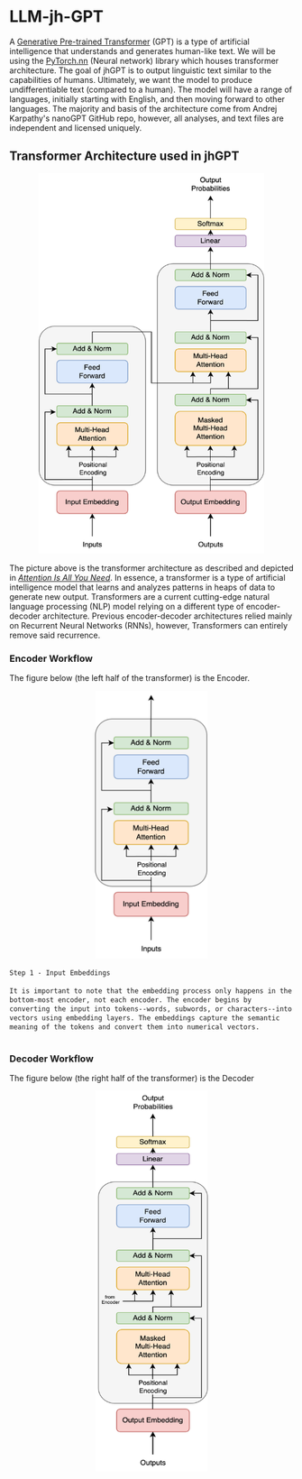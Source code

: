 # LLM-jh-GPT
A <ins>Generative Pre-trained Transformer</ins> (GPT) is a type of artificial intelligence that understands and generates human-like text. We will be using the <a href="https://pytorch.org/docs/stable/nn.html"><ins>PyTorch.nn</a> (Neural network) library</ins> which houses transformer architecture. The goal of jhGPT is to output linguistic text similar to the capabilities of humans. Ultimately, we want the model to produce undifferentiable text (compared to a human). The model will have a range of languages, initially starting with English, and then moving forward to other languages. The majority and basis of the architecture come from Andrej Karpathy's nanoGPT GitHub repo, however, all analyses, and text files are independent and licensed uniquely.

## Transformer Architecture used in jhGPT
<p align="center">
  <img src="https://github.com/Hy8012/LLM-jh-GPT/blob/main/md_files/Transformer.png?raw=true" width="400" height="675"/>
</p>

The picture above is the transformer architecture as described and depicted in <a href="https://proceedings.neurips.cc/paper_files/paper/2017/file/3f5ee243547dee91fbd053c1c4a845aa-Paper.pdf"><i>Attention Is All You Need</i></a>. In essence, a transformer is a type of artificial intelligence model that learns and analyzes patterns in heaps of data to generate new output. Transformers are a current cutting-edge natural language processing (NLP) model relying on a different type of encoder-decoder architecture. Previous encoder-decoder architectures relied mainly on Recurrent Neural Networks (RNNs), however, Transformers can entirely remove said recurrence.

### Encoder Workflow

The figure below (the left half of the transformer) is the Encoder.
<p align="center">
  <img src="https://github.com/Hy8012/LLM-jh-GPT/blob/main/md_files/Input_Transformer.png?raw=true" width="200" height="475"/>
</p>

```
Step 1 - Input Embeddings

It is important to note that the embedding process only happens in the bottom-most encoder, not each encoder. The encoder begins by converting the input into tokens--words, subwords, or characters--into vectors using embedding layers. The embeddings capture the semantic meaning of the tokens and convert them into numerical vectors.


```

### Decoder Workflow

The figure below (the right half of the transformer) is the Decoder
<p align="center">
  <img src="https://github.com/Hy8012/LLM-jh-GPT/blob/main/md_files/Decoder_Transformer.png?raw=true" width ="200" height="675"/>
</p>
